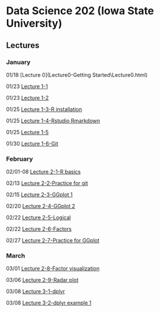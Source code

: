 # Data Science 202 (Iowa State University)
 
## Lectures

### January 

01/18 [Lecture 0](Lecture0-Getting Started\Lecture0.html)

01/23 [Lecture 1-1](Lecture1_collaborative-environment\01b_favorite-topics.html)

01/23 [Lecture 1-2](Lecture1_collaborative-environment\01_test-case.html)

01/25 [Lecture 1-3-R installation](Lecture1_collaborative-environment\R-installation.html)

01/25 [Lecture 1-4-Rstudio Rmarkdown](Lecture1_collaborative-environment\03_rmarkdown.html)

01/25 [Lecture 1-5](Lecture1_collaborative-environment\02_test-case-solution.html)

01/30 [Lecture 1-6-Git](Lecture1_collaborative-environment\04_git.html)

### February 

02/01-08 [Lecture 2-1-R basics](Lecture2-R-basics\01_r-basics.html)

02/13 [Lecture 2-2-Practice for git](Practice\practice01.html)

02/15 [Lecture 2-3-GGplot 1](Lecture2-R-basics\02_r-graphics.html)

02/20 [Lecture 2-4-GGplot 2](Lecture2-R-basics\03_r-graphics.html)

02/22 [Lecture 2-5-Logical](Lecture2-R-basics\04_logical.html)

02/22 [Lecture 2-6-Factors](Lecture2-R-basics\05_factors.html)

02/27 [Lecture 2-7-Practice for GGplot](Practice\practice02.html)

### March

03/01 [Lecture 2-8-Factor visualization](Lecture2-R-basics\06_vis-factor.html)

03/06 [Lecture 2-9-Radar plot](Lecture2-R-basics\07_radar-plot.html)

03/08 [Lecture 3-1-dplyr](03_tidyverse\01_dplyr.html)

03/08 [Lecture 3-2-dplyr example 1](03_tidyverse\03_dplyr-examples.html)
